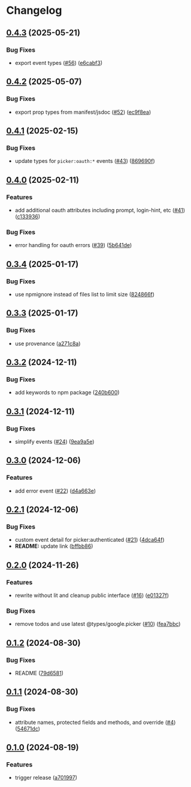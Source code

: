 # Changelog

## [0.4.3](https://github.com/googleworkspace/drive-picker-element/compare/v0.4.2...v0.4.3) (2025-05-21)


### Bug Fixes

* export event types ([#56](https://github.com/googleworkspace/drive-picker-element/issues/56)) ([e6cabf3](https://github.com/googleworkspace/drive-picker-element/commit/e6cabf3ac806b0523c0a1e3478a0932a6fa7e33a))

## [0.4.2](https://github.com/googleworkspace/drive-picker-element/compare/v0.4.1...v0.4.2) (2025-05-07)


### Bug Fixes

* export prop types from manifest/jsdoc ([#52](https://github.com/googleworkspace/drive-picker-element/issues/52)) ([ec9f8ea](https://github.com/googleworkspace/drive-picker-element/commit/ec9f8ea55ea3a101957f25604b1de993fc8bfb47))

## [0.4.1](https://github.com/googleworkspace/drive-picker-element/compare/v0.4.0...v0.4.1) (2025-02-15)


### Bug Fixes

* update types for `picker:oauth:*` events ([#43](https://github.com/googleworkspace/drive-picker-element/issues/43)) ([869690f](https://github.com/googleworkspace/drive-picker-element/commit/869690f518daf05e8def184f1746486781354b4f))

## [0.4.0](https://github.com/googleworkspace/drive-picker-element/compare/v0.3.4...v0.4.0) (2025-02-11)


### Features

* add additional oauth attributes including prompt, login-hint, etc ([#41](https://github.com/googleworkspace/drive-picker-element/issues/41)) ([c133936](https://github.com/googleworkspace/drive-picker-element/commit/c133936b5b0de9bc9ebaebb9a945d1513b767690))


### Bug Fixes

* error handling for oauth errors ([#39](https://github.com/googleworkspace/drive-picker-element/issues/39)) ([5b641de](https://github.com/googleworkspace/drive-picker-element/commit/5b641dea41e5dd788c7205237c7b1cc3d233e905))

## [0.3.4](https://github.com/googleworkspace/drive-picker-element/compare/v0.3.3...v0.3.4) (2025-01-17)


### Bug Fixes

* use npmignore instead of files list to limit size ([824866f](https://github.com/googleworkspace/drive-picker-element/commit/824866f19e1c56f056fa58e5cfe3a76488573696))

## [0.3.3](https://github.com/googleworkspace/drive-picker-element/compare/v0.3.2...v0.3.3) (2025-01-17)


### Bug Fixes

* use provenance ([a271c8a](https://github.com/googleworkspace/drive-picker-element/commit/a271c8aa519db3f11659c8172faf6650a81d271b))

## [0.3.2](https://github.com/googleworkspace/drive-picker-element/compare/v0.3.1...v0.3.2) (2024-12-11)


### Bug Fixes

* add keywords to npm package ([240b600](https://github.com/googleworkspace/drive-picker-element/commit/240b60035f2996bd4097f723566812a0a77f6fe7))

## [0.3.1](https://github.com/googleworkspace/drive-picker-element/compare/v0.3.0...v0.3.1) (2024-12-11)


### Bug Fixes

* simplify events ([#24](https://github.com/googleworkspace/drive-picker-element/issues/24)) ([9ea9a5e](https://github.com/googleworkspace/drive-picker-element/commit/9ea9a5e1d7387e763ebd98e17c2383ace9827eca))

## [0.3.0](https://github.com/googleworkspace/drive-picker-element/compare/v0.2.1...v0.3.0) (2024-12-06)


### Features

* add error event ([#22](https://github.com/googleworkspace/drive-picker-element/issues/22)) ([d4a663e](https://github.com/googleworkspace/drive-picker-element/commit/d4a663e90855a44126a8b8804c28334aa3d343da))

## [0.2.1](https://github.com/googleworkspace/drive-picker-element/compare/v0.2.0...v0.2.1) (2024-12-06)


### Bug Fixes

* custom event detail for picker:authenticated ([#21](https://github.com/googleworkspace/drive-picker-element/issues/21)) ([4dca64f](https://github.com/googleworkspace/drive-picker-element/commit/4dca64f3e5355d498ac43408225ec88b4e645d9a))
* **README:** update link ([bffbb86](https://github.com/googleworkspace/drive-picker-element/commit/bffbb867615d6a4ecef70dffc916d80e5319b0aa))

## [0.2.0](https://github.com/googleworkspace/drive-picker-element/compare/v0.1.2...v0.2.0) (2024-11-26)


### Features

* rewrite without lit and cleanup public interface ([#16](https://github.com/googleworkspace/drive-picker-element/issues/16)) ([e01327f](https://github.com/googleworkspace/drive-picker-element/commit/e01327f938d648e97c468e9ff3dcc81968283dd6))


### Bug Fixes

* remove todos and use latest @types/google.picker ([#10](https://github.com/googleworkspace/drive-picker-element/issues/10)) ([fea7bbc](https://github.com/googleworkspace/drive-picker-element/commit/fea7bbcc118f1f1fe3a890243778609521860142))

## [0.1.2](https://github.com/googleworkspace/drive-picker-element/compare/v0.1.1...v0.1.2) (2024-08-30)


### Bug Fixes

* README ([79d6581](https://github.com/googleworkspace/drive-picker-element/commit/79d6581684ef05c643be993b5121fe290d07493c))

## [0.1.1](https://github.com/googleworkspace/drive-picker-element/compare/v0.1.0...v0.1.1) (2024-08-30)


### Bug Fixes

* attribute names, protected fields and methods, and override ([#4](https://github.com/googleworkspace/drive-picker-element/issues/4)) ([54671dc](https://github.com/googleworkspace/drive-picker-element/commit/54671dc2a4765b8ddd276d2094d1a4404214a717))

## [0.1.0](https://github.com/googleworkspace/drive-picker-element/compare/v0.0.0...v0.1.0) (2024-08-19)


### Features

* trigger release ([a701997](https://github.com/googleworkspace/drive-picker-element/commit/a701997332141cf446b7c4eda553f0bca6ab028d))
